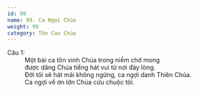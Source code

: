 ```yaml
---
id: 99
name: 99. Ca Ngợi Chúa
weight: 99
category: Tôn Cao Chúa
---
```

<dl><dt>Câu 1:</dt><dd data-verse="1">Một bài ca tôn vinh Chúa trong niềm chờ mong <br/>được dâng Chúa tiếng hát vui từ nơi đáy lòng. <br/>Đời tôi sẽ hát mãi không ngừng, ca ngợi danh Thiên Chúa. <br/>Ca ngợi về ơn lớn Chúa cứu chuộc tôi. </dd></dl>
